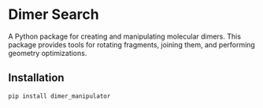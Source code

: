 # Dimer Search

A Python package for creating and manipulating molecular dimers.  This package provides tools for rotating fragments, joining them, and performing geometry optimizations.

## Installation

```bash
pip install dimer_manipulator
```
